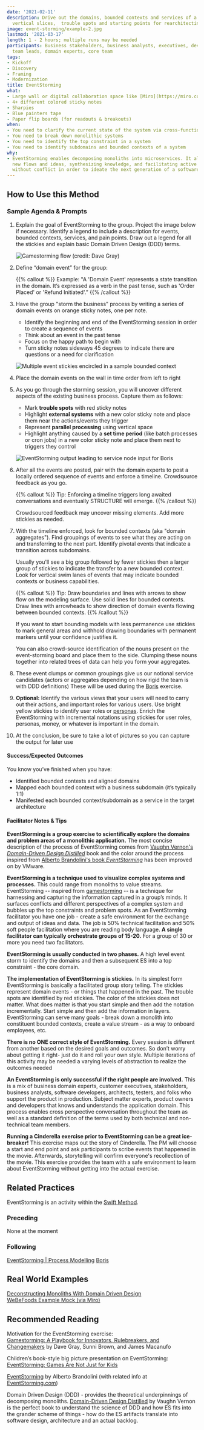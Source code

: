 ```yaml
---
date: '2021-02-11'
description: Drive out the domains, bounded contexts and services of a system to reveal
  vertical slices,  trouble spots and starting points for rearchitecting the system
image: event-storming/example-2.jpg
lastmod: '2021-03-17'
length: 1 - 2 hours; multiple runs may be needed
participants: Business stakeholders, business analysts, executives, developers, architects,
  team leads, domain experts, core team
tags:
- Kickoff
- Discovery
- Framing
- Modernization
title: EventStorming
what:
- Large wall or digital collaboration space like [Miro](https://miro.com/)
- 4+ different colored sticky notes
- Sharpies
- Blue painters tape
- Paper flip boards (for readouts & breakouts)
when:
- You need to clarify the current state of the system via cross-functional communication
- You need to break down monolithic systems
- You need to identify the top constraint in a system
- You need to identify subdomains and bounded contexts of a system
why:
- EventStorming enables decomposing monoliths into microservices. It allows for modeling
  new flows and ideas, synthesizing knowledge, and facilitating active group participation
  without conflict in order to ideate the next generation of a software system.
---
```


## How to Use this Method
### Sample Agenda & Prompts
1. Explain the goal of EventStorming to the group. Project the image below if necessary. Identify a legend to include a description for events, bounded contexts, services, and pain points. Draw out a legend for all the stickies and explain basic Domain Driven Design (DDD) terms.

   ![Gamestorming flow (credit: Dave Gray)](/images/practices/event-storming/step-1.png)

1. Define “domain event” for the group:

   {{% callout %}}
   Example: "A 'Domain Event' represents a state transition in the domain. It’s expressed as a verb in the past tense, such as 'Order Placed' or 'Refund Initiated'.”
   {{% /callout %}}

1. Have the group "storm the business" process by writing a series of domain events on orange sticky notes, one per note.
   - Identify the beginning and end of the EventStorming session in order to create a sequence of events
   - Think about an event in the past tense
   - Focus on the happy path to begin with
   - Turn sticky notes sideways 45 degrees to indicate there are questions or a need for clarification
   
   ![Multiple event stickies encircled in a sample bounded context](/images/practices/event-storming/example-2.jpg)

1. Place the domain events on the wall in time order from left to right

1. As you go through the storming session, you will uncover different aspects of the existing business process. Capture them as follows:

   - Mark **trouble spots** with red sticky notes
   - Highlight **external systems** with a new color sticky note and place them near the actions/events they trigger
   - Represent **parallel processing** using vertical space
   - Highlight anything caused by a **set time period** (like batch processes or cron jobs) in a new color sticky note and place them next to triggers they control
   
   ![EventStorming output leading to service node input for Boris](/images/practices/event-storming/example-1.png)

1. After all the events are posted, pair with the domain experts to post a locally ordered sequence of events and enforce a timeline. Crowdsource feedback as you go.

   {{% callout %}}
   Tip: Enforcing a timeline triggers long awaited conversations and eventually STRUCTURE will emerge.
   {{% /callout %}}

   Crowdsourced feedback may uncover missing elements. Add more stickies as needed.

1. With the timeline enforced, look for bounded contexts (aka "domain aggregates"). Find groupings of events to see what they are acting on and transferring to the next part. Identify pivotal events that indicate a transition across subdomains.

   Usually you'll see a big group followed by fewer stickies then a larger group of stickies to indicate the transfer to a new bounded context. Look for vertical swim lanes of events that may indicate bounded contexts or business capabilities.

   {{% callout %}}
   Tip: Draw boundaries and lines with arrows to show flow on the modeling surface. Use solid lines for bounded contexts. Draw lines with arrowheads to show direction of domain events flowing between bounded contexts.
   {{% /callout %}}

   If you want to start bounding models with less permanence use stickies to mark general areas and withhold drawing boundaries with permanent markers until your confidence justifies it.

   You can also crowd-source identification of the nouns present on the event-storming board and place them to the side. Clumping these nouns together into related trees of data can help you form your aggregates.

1. These event clumps or common groupings give us our notional service candidates (actors or aggregates depending on how rigid the team is with DDD definitions)  These will be used during the [Boris](/practices/boris) exercise.

1. **Optional:** Identify the various views  that your users will need to carry out their actions, and important roles for various users. Use bright yellow stickies to identify user roles or [personas](/practices/personas). Enrich the EventStorming with incremental notations using stickies for user roles, personas, money, or whatever is important in the domain.

1. At the conclusion, be sure to take a lot of pictures so you can capture the output for later use

#### Success/Expected Outcomes
You know you’ve finished when you have:
- Identified bounded contexts and aligned domains
- Mapped each bounded context with a business subdomain (it’s typically 1:1)
- Manifested each bounded context/subdomain as a service in the target architecture

#### Facilitator Notes & Tips

**EventStorming is a group exercise to scientifically explore the domains and problem areas of a monolithic application.** The most concise description of the process of EventStorming comes from [Vaughn Vernon's _Domain-Driven Design Distilled_](https://www.oreilly.com/library/view/domain-driven-design-distilled/9780134434964/) book and the color around the process inspired from [Alberto Brandolini's book _EventStorming_](https://www.eventstorming.com/book/) has been improved on by VMware.

**EventStorming is a technique used to visualize complex systems and processes.** This could range from monoliths to value streams. EventStorming -- inspired from [gamestorming](https://gamestorming.com/) -- is a technique for harnessing and capturing the information captured in a group’s minds. It surfaces conflicts and different perspectives of a complex system and bubbles up the top constraints and problem spots. As an EventStorming facilitator you have one job - create a safe environment for the exchange and output of ideas and data. The job is 50% technical facilitation and 50% soft people facilitation where you are reading body language. **A single facilitator can typically orchestrate groups of 15-20.** For a group of 30 or more you need two facilitators.

**EventStorming is usually conducted in two phases.** A high level event storm to identify the domains and then a subsequent ES into a top constraint - the core domain.

**The implementation of EventStorming is stickies.** In its simplest form EventStorming is basically a facilitated group story telling. The stickies represent domain events -  or things that happened in the past. The trouble spots are identified by red stickies. The color of the stickies does not matter. What does matter is that you start simple and then add the notation incrementally. Start simple and then add the information in layers. EventStorming can serve many goals - break down a monolith into constituent bounded contexts, create a value stream - as a way to onboard employees, etc.

**There is no ONE correct style of EventStorming.** Every session is different from another based on the desired goals and outcomes. So don’t worry about getting it right- just do it and roll your own style. Multiple iterations of this activity may be needed a varying levels of abstraction to realize the outcomes needed

**An EventStorming is only successful if the right people are involved.** This is a mix of business domain experts, customer executives, stakeholders, business analysts, software developers, architects, testers, and folks who support the product in production. Subject matter experts, product owners and developers that knows and understands the application domain. This process enables cross perspective conversation throughout the team as well as a standard definition of the terms used by both technical and non-technical team members.

**Running a Cinderella exercise prior to EventStorming can be a great ice-breaker!** This exercise maps out the story of Cinderella. The PM will choose a start and end point and ask participants to scribe events that happened in the movie. Afterwards, storytelling will confirm everyone's recollection of the movie. This exercise provides the team with a safe environment to learn about EventStorming without getting into the actual exercise.

## Related Practices

EventStorming is an activity within the [Swift Method](/practices/swift-method).

### Preceding

None at the moment

### Following

[EventStorming | Process Modelling](/practices/event-storming-process-modelling)
[Boris](/practices/boris)

## Real World Examples

<a href="https://www.youtube.com/watch?v=by8SdfF56vI" target="_blank">Deconstructing Monoliths With Domain Driven Design</a>  
<a href="https://miro.com/app/board/o9J_kzaSk0E=/" target="_blank">WeBeFoods Example Mock (via Miro)</a>  

## Recommended Reading

Motivation for the EventStorming exercise:  
<a href="https://www.amazon.com/Gamestorming-Playbook-Innovators-Rulebreakers-Changemakers/dp/0596804172" target="_blank">Gamestorming: A Playbook for Innovators, Rulebreakers, and Changemakers</a> by Dave Gray, Sunni Brown, and James Macanufo

Children’s book-style big picture presentation on EventStorming:  
<a href="https://speakerdeck.com/rkelapure/event-storming" target="_blank">EventStorming: Games Are Not Just for Kids</a>

<a href="https://leanpub.com/introducing_eventstorming" target="_blank">EventStorming</a> by Alberto Brandolini (with related info at <a href="https://www.eventstorming.com/" target="_blank">EventStorming.com</a>)

Domain Driven Design (DDD) - provides the theoretical underpinnings of decomposing monoliths. <a href="https://www.amazon.com/Domain-Driven-Design-Distilled-Vaughn-Vernon/dp/0134434420" target="_blank">Domain-Driven Design Distilled</a> by Vaughn Vernon is the perfect book to understand the science of DDD and how ES fits into the grander scheme of things - how do the ES artifacts translate into software design, architecture and an actual backlog.
